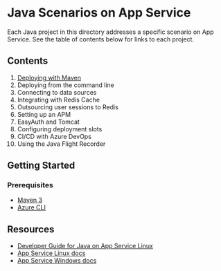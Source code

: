 # Java Scenarios on App Service

Each Java project in this directory addresses a specific scenario on App Service. See the table of contents below for links to each project.

## Contents

1. [Deploying with Maven](/maven-deployment)
1. Deploying from the command line
1. Connecting to data sources
1. Integrating with Redis Cache
1. Outsourcing user sessions to Redis
1. Setting up an APM
1. EasyAuth and Tomcat
1. Configuring deployment slots
1. CI/CD with Azure DevOps
1. Using the Java Flight Recorder

## Getting Started

### Prerequisites

- [Maven 3](https://maven.apache.org/download.cgi)
- [Azure CLI](https://docs.microsoft.com/en-us/cli/azure/install-azure-cli?view=azure-cli-latest)


## Resources

- [Developer Guide for Java on App Service Linux](https://docs.microsoft.com/en-us/azure/app-service/containers/app-service-linux-java)
- [App Service Linux docs](https://docs.microsoft.com/en-us/azure/app-service/containers/)
- [App Service Windows docs](https://docs.microsoft.com/en-us/azure/app-service/)
